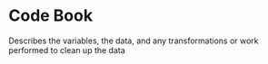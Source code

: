 # Code Book 

Describes the variables, the data, and any transformations or work performed to clean up the data
